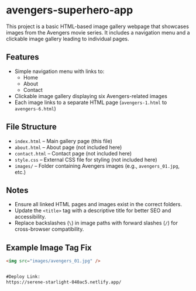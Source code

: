 # avengers-superhero-app


This project is a basic HTML-based image gallery webpage that showcases images from the Avengers movie series. It includes a navigation menu and a clickable image gallery leading to individual pages.

## Features

- Simple navigation menu with links to:
  - Home
  - About
  - Contact
- Clickable image gallery displaying six Avengers-related images
- Each image links to a separate HTML page (`avengers-1.html` to `avengers-6.html`)

## File Structure

- `index.html` – Main gallery page (this file)
- `about.html` – About page (not included here)
- `contact.html` – Contact page (not included here)
- `style.css` – External CSS file for styling (not included here)
- `images/` – Folder containing Avengers images (e.g., `avengers_01.jpg`, etc.)

## Notes

- Ensure all linked HTML pages and images exist in the correct folders.
- Update the `<title>` tag with a descriptive title for better SEO and accessibility.
- Replace backslashes (`\`) in image paths with forward slashes (`/`) for cross-browser compatibility.

## Example Image Tag Fix
```html
<img src="images/avengers_01.jpg" />


#Deploy Link:
https://serene-starlight-040ac5.netlify.app/